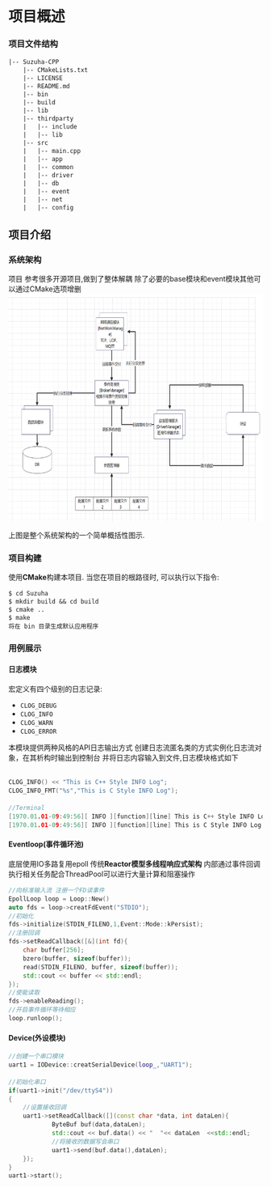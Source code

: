 # 项目概述
### 项目文件结构
``` DIR
|-- Suzuha-CPP
    |-- CMakeLists.txt
    |-- LICENSE
    |-- README.md
    |-- bin
    |-- build   
    |-- lib
    |-- thirdparty
    |   |-- include
    |   |-- lib
    |-- src
    |   |-- main.cpp   
    |   |-- app         
    |   |-- common   
    |   |-- driver
    |   |-- db
    |   |-- event
    |   |-- net
    |   |-- config
```

## 项目介绍
### 系统架构
项目 参考很多开源项目,做到了整体解耦 
除了必要的base模块和event模块其他可以通过CMake选项增删
<img src="res/sys_architeture.png" alt="System Architecture New" height="450">


 上图是整个系统架构的一个简单概括性图示.
### 项目构建

使用**CMake**构建本项目.
当您在项目的根路径时, 可以执行以下指令:

```console
$ cd Suzuha
$ mkdir build && cd build
$ cmake .. 
$ make
将在 bin 目录生成默认应用程序 
```
### 用例展示

#### 日志模块
宏定义有四个级别的日志记录:
+ `CLOG_DEBUG`
+ `CLOG_INFO`
+ `CLOG_WARN`
+ `CLOG_ERROR`

本模块提供两种风格的API日志输出方式
创建日志流匿名类的方式实例化日志流对象，在其析构时输出到控制台 并将日志内容输入到文件,日志模块格式如下
```CPP

CLOG_INFO() << "This is C++ Style INFO Log";
CLOG_INFO_FMT("%s","This is C Style INFO Log");

//Terminal
[1970.01.01-09:49:56][ INFO ][function][line] This is C++ Style INFO Log
[1970.01.01-09:49:56][ INFO ][function][line] This is C Style INFO Log

```
#### Eventloop(事件循环池)
底层使用IO多路复用epoll 传统**Reactor模型多线程响应式架构**
内部通过事件回调 执行相关任务配合ThreadPool可以进行大量计算和阻塞操作
```CPP
//向标准输入流 注册一个FD读事件
EpollLoop loop = Loop::New()
auto fds = loop->creatFdEvent("STDIO");
//初始化
fds->initialize(STDIN_FILENO,1,Event::Mode::kPersist);
//注册回调
fds->setReadCallback([&](int fd){
    char buffer[256];
    bzero(buffer, sizeof(buffer));
    read(STDIN_FILENO, buffer, sizeof(buffer));
    std::cout << buffer << std::endl;
});
//使能读取
fds->enableReading();
//开启事件循环等待相应
loop.runloop();
```
#### Device(外设模块)
```CPP
//创建一个串口模块 
uart1 = IODevice::creatSerialDevice(loop_,"UART1");

//初始化串口
if(uart1->init("/dev/ttyS4")) 
{
    //设置接收回调
    uart1->setReadCallback([](const char *data, int dataLen){
            ByteBuf buf(data,dataLen);
            std::cout << buf.data() << "  "<< dataLen  <<std::endl;
            //将接收的数据写会串口
            uart1->send(buf.data(),dataLen);
    });
}
uart1->start();
```














